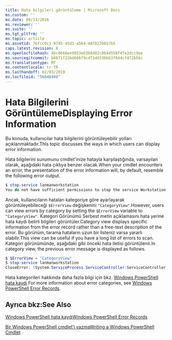 ```yaml
---
title: Hata bilgileri görüntüleme | Microsoft Docs
ms.custom: ''
ms.date: 09/13/2016
ms.reviewer: ''
ms.suite: ''
ms.tgt_pltfrm: ''
ms.topic: article
ms.assetid: 76fcc0c1-9795-45d3-a564-40f822b657b5
caps.latest.revision: 8
ms.openlocfilehash: 4bc8666ee9053eb368402c8644558f4fe2dcc9ee
ms.sourcegitcommit: b6871f21bd666f9cd71dd336bb3f844cf472b56c
ms.translationtype: MT
ms.contentlocale: tr-TR
ms.lasthandoff: 02/03/2019
ms.locfileid: "56848408"
---
```

# <a name="displaying-error-information"></a><span data-ttu-id="544f6-102">Hata Bilgilerini Görüntüleme</span><span class="sxs-lookup"><span data-stu-id="544f6-102">Displaying Error Information</span></span>

<span data-ttu-id="544f6-103">Bu konuda, kullanıcılar hata bilgilerini görüntüleyebilir yolları açıklanmaktadır.</span><span class="sxs-lookup"><span data-stu-id="544f6-103">This topic discusses the ways in which users can display error information.</span></span>

<span data-ttu-id="544f6-104">Hata bilgilerini sunumunu cmdlet'inize hatayla karşılaştığında, varsayılan olarak, aşağıdaki hata çıktıya benzer olacak.</span><span class="sxs-lookup"><span data-stu-id="544f6-104">When your cmdlet encounters an error, the presentation of the error information will, by default, resemble the following error output.</span></span>

```powershell
$ stop-service lanmanworkstation
You do not have sufficient permissions to stop the service Workstation.
```

<span data-ttu-id="544f6-105">Ancak, kullanıcıların hataları kategoriye göre ayarlayarak görüntüleyebileceği `$ErrorView` değişkenini `"CategoryView"`.</span><span class="sxs-lookup"><span data-stu-id="544f6-105">However, users can view errors by category by setting the `$ErrorView` variable to `"CategoryView"`.</span></span> <span data-ttu-id="544f6-106">Kategori Görünümü Serbest metin açıklamasını hata yerine hata kaydı belirli bilgileri görüntüler.</span><span class="sxs-lookup"><span data-stu-id="544f6-106">Category view displays specific information from the error record rather than a free-text description of the error.</span></span> <span data-ttu-id="544f6-107">Bu görünüm, tarama hataların uzun bir listeniz varsa yararlı olabilir.</span><span class="sxs-lookup"><span data-stu-id="544f6-107">This view can be useful if you have a long list of errors to scan.</span></span> <span data-ttu-id="544f6-108">Kategori görünümünde, aşağıdaki gibi önceki hata iletisi görüntülenir.</span><span class="sxs-lookup"><span data-stu-id="544f6-108">In category view, the previous error message is displayed as follows.</span></span>

```powershell
$ $ErrorView = "CategoryView"
$ stop-service lanmanworkstation
CloseError: (System.ServiceProcess.ServiceController:ServiceController) [stop-service], ServiceCommandException
```

<span data-ttu-id="544f6-109">Hata kategorileri hakkında daha fazla bilgi için bkz. [Windows PowerShell hata kaydı](./windows-powershell-error-records.md).</span><span class="sxs-lookup"><span data-stu-id="544f6-109">For more information about error categories, see [Windows PowerShell Error Records](./windows-powershell-error-records.md).</span></span>

## <a name="see-also"></a><span data-ttu-id="544f6-110">Ayrıca bkz:</span><span class="sxs-lookup"><span data-stu-id="544f6-110">See Also</span></span>

[<span data-ttu-id="544f6-111">Windows PowerShell hata kaydı</span><span class="sxs-lookup"><span data-stu-id="544f6-111">Windows PowerShell Error Records</span></span>](./windows-powershell-error-records.md)

[<span data-ttu-id="544f6-112">Bir Windows PowerShell cmdlet'i yazma</span><span class="sxs-lookup"><span data-stu-id="544f6-112">Writing a Windows PowerShell Cmdlet</span></span>](./writing-a-windows-powershell-cmdlet.md)
